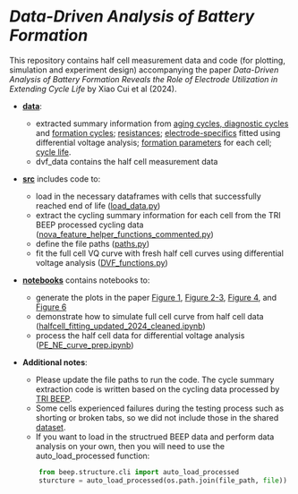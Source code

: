 # ***Data-Driven Analysis of Battery Formation*** 

This repository contains half cell measurement data and code (for plotting, simulation and experiment design) accompanying the paper *Data-Driven Analysis of Battery Formation Reveals the Role of Electrode Utilization in Extending Cycle Life* by Xiao Cui et al (2024).  

- **[data](data)**: 
    - extracted summary information from [aging cycles, diagnostic cycles](data/rpt_summary_041524.csv) and [formation cycles](data/formation_cycle_info_042124.csv); [resistances](data/delta_features_041524.csv); [electrode-specifics](data/electrode_info_04152024.csv) fitted using differential voltage analysis; [formation parameters](data/Formation_2022-Parameter.csv) for each cell; [cycle life](data/one_time_features_041524.csv).
    - dvf_data contains the half cell measurement data 
- **[src](src)** includes code to:
    - load in the necessary dataframes with cells that successfully reached end of life ([load_data.py](src/load_data.py))
    - extract the cycling summary information for each cell from the TRI BEEP processed cycling data ([nova_feature_helper_functions_commented.py](src/nova_feature_helper_functions_commented.py))
    - define the file paths ([paths.py](src/paths.py))
    - fit the full cell VQ curve with fresh half cell curves using differential voltage analysis ([DVF_functions.py](src/DVF_functions.py))
- **[notebooks](notebooks)** contains notebooks to:
    - generate the plots in the paper [Figure 1](notebooks/FP1_fig_1.ipynb), [Figure 2-3](notebooks/FP1_fig_2.ipynb), [Figure 4](notebooks/FP1_fig_4.ipynb), and [Figure 6](notebooks/FP1_fig_6.ipynb)
    - demonstrate how to simulate full cell curve from half cell data ([halfcell_fitting_updated_2024_cleaned.ipynb](notebooks/halfcell_fitting_updated_2024_cleaned.ipynb))
    - process the half cell data for differential voltage analysis ([PE_NE_curve_prep.ipynb](notebooks/PE_NE_curve_prep.ipynb))

- **Additional notes**: 

    - Please update the file paths to run the code. The cycle summary extraction code is written based on the cycling data processed by [TRI BEEP](https://tri-amdd.github.io/beep/).
    - Some cells experienced failures during the testing process such as shorting or broken tabs, so we did not include those in the shared [dataset](https://data.matr.io/8/).
    - If you want to load in the structrued BEEP data and perform data analysis on your own, then you will need to use the auto_load_processed function:
      
    ```python
        from beep.structure.cli import auto_load_processed
        sturcture = auto_load_processed(os.path.join(file_path, file))
